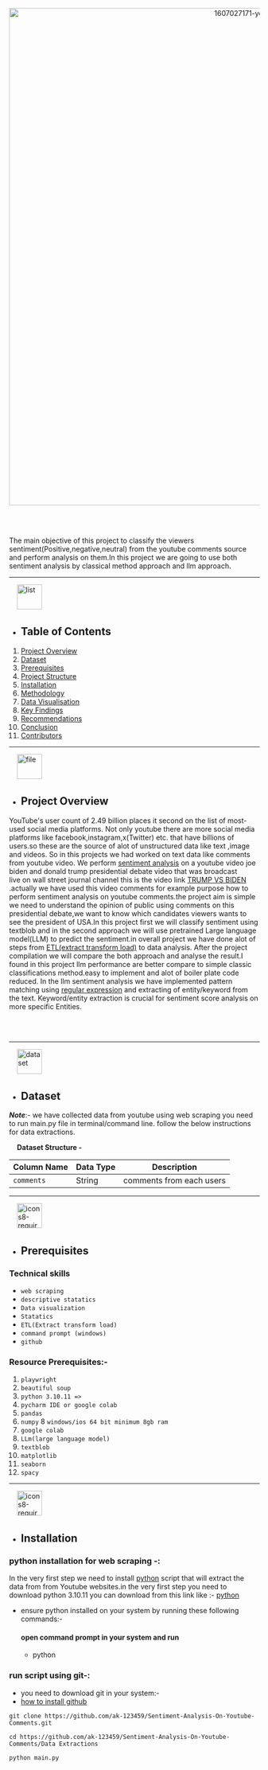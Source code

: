 
<div align="center">

<a href="https://ibb.co/h2brqy0"><img src="https://i.ibb.co/j3mqpTt/1607027171-youtube-5-story.jpg" width="1000" alt="1607027171-youtube-5-story" border="0"> </a> 

</div> 


<br> </br>

The main objective of this project to classify the viewers sentiment(Positive,negative,neutral) from  the youtube comments source and perform analysis on them.In this project we are going to use both  sentiment analysis by classical method approach and llm approach.




***

 <div align= "start">
  
  &nbsp; &nbsp; <a href="https://imgbb.com/"><img src="https://i.ibb.co/Ksw7GWz/list.png" width="50" alt="list" border="0"></a> <div/>

  <div align= "start">

- ## **Table of Contents**
1. [Project Overview](#project-overview)
2. [Dataset](#dataset)
3. [Prerequisites](#Prerequisites)
4. [Project Structure](#Project-Structure)
5. [Installation](#Installation)
6. [Methodology](#Methodlogy)
7. [Data Visualisation](#Data-Visualisation)
8. [Key Findings](#KeyFindings)
9. [Recommendations](#Recommendations)
10. [Conclusion](#Conclusion)
11. [Contributors](#Contributors)

 <div/>






***


<div align= "start">
 
  &nbsp; &nbsp; <a href="https://imgbb.com/"><img src="https://i.ibb.co/x2mBdn3/file.png"  width="50" alt="file" border="0"></a> <div/>
  
<div align= "start">


 
- ## **Project Overview**
YouTube's user count of 2.49 billion places it second on the list of most-used social media platforms.
Not only youtube there are more social media platforms like facebook,instagram,x(Twitter) etc.
that have billions of users.so these are the source of alot of unstructured data like text ,image and videos.
So in this projects we had worked on text data like comments from youtube video.
We perform [sentiment analysis](https://www.ibm.com/topics/sentiment-analysis) on a youtube video joe biden and donald trump presidential debate video that was broadcast  
live on wall street journal channel this is the video link  [TRUMP VS BIDEN](https://www.youtube.com/watch?v=qqG96G8YdcE) .actually we have used this video comments for example purpose how to perform sentiment analysis on youtube comments.the project aim is simple we need to understand the opinion of public using comments on this presidential debate,we want to know which candidates viewers wants to see the president of USA.In this project first we will classify sentiment using textblob and in the second approach we will use pretrained Large language model(LLM) to predict the sentiment.in overall project we have done alot of  steps from [ETL(extract transform load)](https://www.geeksforgeeks.org/etl-process-in-data-warehouse/) to data analysis.
After the project compilation we will compare the both approach and analyse the result.I found in this project llm performance  are better compare to simple classic classifications method.easy to implement and alot of boiler plate code reduced.
In the llm sentiment analysis we have implemented pattern matching using [regular expression](https://docs.python.org/3/howto/regex.html) and extracting of entity/keyword from the text.
Keyword/entity extraction is crucial for sentiment score analysis on  more specific
Entities.

 <div/>
 
<br></br>





 
***

<div align= "start">
&nbsp; &nbsp; <a href="https://imgbb.com/"><img src="https://i.ibb.co/D9vKsxH/dataset.png" alt="dataset" border="0"  width="50"></a> <div/>
 

  
 <div align= "start">
   
- ## **Dataset**



***Note***:- we have collected data from youtube using web scraping you need to run main.py file in terminal/command line. follow the below instructions for data extractions.

&nbsp; &nbsp; **Dataset Structure -**

 | Column Name       | Data Type | Description                              |
|-------------------|-----------|------------------------------------------|
| `comments`              | String   | comments from each users         
  
  </div>






***
<div align= "start">
 
&nbsp; &nbsp; <a href="https://imgbb.com/"><img src="https://i.ibb.co/9TTK8Gc/icons8-requirements-64.png" width="50" alt="icons8-requirements-64" border="0"></a>

</div>



<div align= "start">
  
 - ## **Prerequisites**
   

### Technical skills

- `web scraping`
- `descriptive statatics`
- `Data visualization`
- `Statatics`
- `ETL(Extract transform load)`
- `command prompt (windows)`
- `github`



### Resource Prerequisites:-

1) `playwright`
2) `beautiful soup`
4) `python 3.10.11 =>`
5) `pycharm IDE or google colab`
6) `pandas`
7) `numpy`
8  `windows/ios 64 bit minimum 8gb ram`
9) `google colab`
11) `LLm(large language model)`
12) `textblob`
13) `matplotlib`
14) `seaborn`
15) `spacy`

  
</div>




***
<div align= "start">
 
&nbsp; &nbsp; <a href="https://imgbb.com/"><img src="🚀" width="50" alt="icons8-requirements-64" border="0"></a>

</div>

- ## **Installation**


### python installation for web scraping -:

In the very first step we need to install  [python](https://www.python.org/downloads/release/python-31011/) script that will extract the data from from Youtube websites.in the very first step you need to download python 3.10.11 you can download from this link like :- [python](https://www.python.org/downloads/release/python-31011/)

- ensure python installed on your system by running these following commands:-
  #### open command prompt in your system and run

  - python

<div align= "start">
  
### run script using git-:

- you need to download git in your system:-
- [how to install github](https://www.techrepublic.com/article/how-to-install-github-desktop/)
  
`git clone https://github.com/ak-123459/Sentiment-Analysis-On-Youtube-Comments.git`

`cd https://github.com/ak-123459/Sentiment-Analysis-On-Youtube-Comments/Data Extractions`

`python main.py`


</div>








